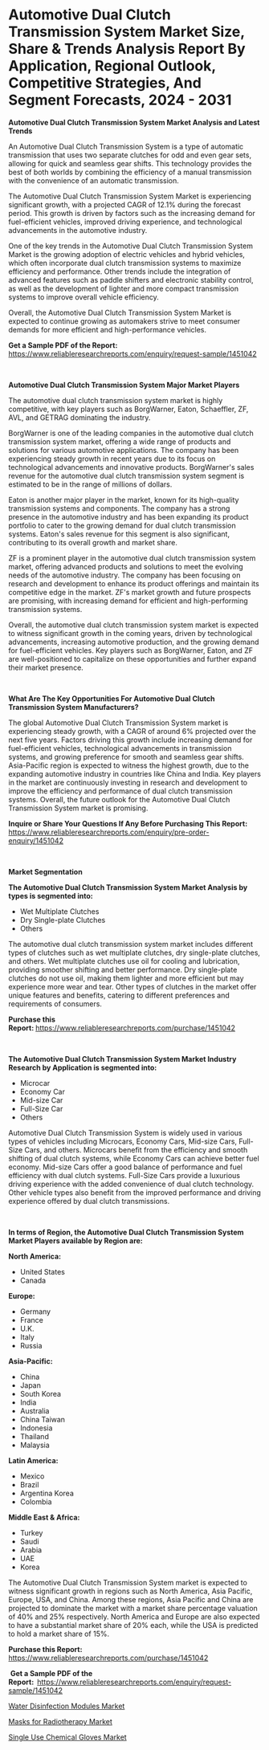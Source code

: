 <p><h1>Automotive Dual Clutch Transmission System Market Size, Share & Trends Analysis Report By Application, Regional Outlook, Competitive Strategies, And Segment Forecasts, 2024 - 2031</h1></p><p><strong>Automotive Dual Clutch Transmission System Market Analysis and Latest Trends</strong></p>
<p><p>An Automotive Dual Clutch Transmission System is a type of automatic transmission that uses two separate clutches for odd and even gear sets, allowing for quick and seamless gear shifts. This technology provides the best of both worlds by combining the efficiency of a manual transmission with the convenience of an automatic transmission.</p><p>The Automotive Dual Clutch Transmission System Market is experiencing significant growth, with a projected CAGR of 12.1% during the forecast period. This growth is driven by factors such as the increasing demand for fuel-efficient vehicles, improved driving experience, and technological advancements in the automotive industry.</p><p>One of the key trends in the Automotive Dual Clutch Transmission System Market is the growing adoption of electric vehicles and hybrid vehicles, which often incorporate dual clutch transmission systems to maximize efficiency and performance. Other trends include the integration of advanced features such as paddle shifters and electronic stability control, as well as the development of lighter and more compact transmission systems to improve overall vehicle efficiency.</p><p>Overall, the Automotive Dual Clutch Transmission System Market is expected to continue growing as automakers strive to meet consumer demands for more efficient and high-performance vehicles.</p></p>
<p><strong>Get a Sample PDF of the Report:&nbsp;</strong> <a href="https://www.reliableresearchreports.com/enquiry/request-sample/1451042">https://www.reliableresearchreports.com/enquiry/request-sample/1451042</a></p>
<p>&nbsp;</p>
<p><strong>Automotive Dual Clutch Transmission System Major Market Players</strong></p>
<p><p>The automotive dual clutch transmission system market is highly competitive, with key players such as BorgWarner, Eaton, Schaeffler, ZF, AVL, and GETRAG dominating the industry. </p><p>BorgWarner is one of the leading companies in the automotive dual clutch transmission system market, offering a wide range of products and solutions for various automotive applications. The company has been experiencing steady growth in recent years due to its focus on technological advancements and innovative products. BorgWarner's sales revenue for the automotive dual clutch transmission system segment is estimated to be in the range of millions of dollars.</p><p>Eaton is another major player in the market, known for its high-quality transmission systems and components. The company has a strong presence in the automotive industry and has been expanding its product portfolio to cater to the growing demand for dual clutch transmission systems. Eaton's sales revenue for this segment is also significant, contributing to its overall growth and market share.</p><p>ZF is a prominent player in the automotive dual clutch transmission system market, offering advanced products and solutions to meet the evolving needs of the automotive industry. The company has been focusing on research and development to enhance its product offerings and maintain its competitive edge in the market. ZF's market growth and future prospects are promising, with increasing demand for efficient and high-performing transmission systems.</p><p>Overall, the automotive dual clutch transmission system market is expected to witness significant growth in the coming years, driven by technological advancements, increasing automotive production, and the growing demand for fuel-efficient vehicles. Key players such as BorgWarner, Eaton, and ZF are well-positioned to capitalize on these opportunities and further expand their market presence.</p></p>
<p>&nbsp;</p>
<p><strong>What Are The Key Opportunities For Automotive Dual Clutch Transmission System Manufacturers?</strong></p>
<p><p>The global Automotive Dual Clutch Transmission System market is experiencing steady growth, with a CAGR of around 6% projected over the next five years. Factors driving this growth include increasing demand for fuel-efficient vehicles, technological advancements in transmission systems, and growing preference for smooth and seamless gear shifts. Asia-Pacific region is expected to witness the highest growth, due to the expanding automotive industry in countries like China and India. Key players in the market are continuously investing in research and development to improve the efficiency and performance of dual clutch transmission systems. Overall, the future outlook for the Automotive Dual Clutch Transmission System market is promising.</p></p>
<p><strong>Inquire or Share Your Questions If Any Before Purchasing This Report:</strong> <a href="https://www.reliableresearchreports.com/enquiry/pre-order-enquiry/1451042">https://www.reliableresearchreports.com/enquiry/pre-order-enquiry/1451042</a></p>
<p>&nbsp;</p>
<p><strong>Market Segmentation</strong></p>
<p><strong>The Automotive Dual Clutch Transmission System Market Analysis by types is segmented into:</strong></p>
<p><ul><li>Wet Multiplate Clutches</li><li>Dry Single-plate Clutches</li><li>Others</li></ul></p>
<p><p>The automotive dual clutch transmission system market includes different types of clutches such as wet multiplate clutches, dry single-plate clutches, and others. Wet multiplate clutches use oil for cooling and lubrication, providing smoother shifting and better performance. Dry single-plate clutches do not use oil, making them lighter and more efficient but may experience more wear and tear. Other types of clutches in the market offer unique features and benefits, catering to different preferences and requirements of consumers.</p></p>
<p><strong>Purchase this Report:&nbsp;</strong><a href="https://www.reliableresearchreports.com/purchase/1451042">https://www.reliableresearchreports.com/purchase/1451042</a></p>
<p>&nbsp;</p>
<p><strong>The Automotive Dual Clutch Transmission System Market Industry Research by Application is segmented into:</strong></p>
<p><ul><li>Microcar</li><li>Economy Car</li><li>Mid-size Car</li><li>Full-Size Car</li><li>Others</li></ul></p>
<p><p>Automotive Dual Clutch Transmission System is widely used in various types of vehicles including Microcars, Economy Cars, Mid-size Cars, Full-Size Cars, and others. Microcars benefit from the efficiency and smooth shifting of dual clutch systems, while Economy Cars can achieve better fuel economy. Mid-size Cars offer a good balance of performance and fuel efficiency with dual clutch systems. Full-Size Cars provide a luxurious driving experience with the added convenience of dual clutch technology. Other vehicle types also benefit from the improved performance and driving experience offered by dual clutch transmissions.</p></p>
<p>&nbsp;</p>
<p><strong>In terms of Region, the Automotive Dual Clutch Transmission System Market Players available by Region are:</strong></p>
<p>
    <p> <strong> North America: </strong>
        <ul>
            <li>United States</li>
            <li>Canada</li>
        </ul>
        </p> 
    <p> <strong> Europe: </strong>
        <ul>
            <li>Germany</li>
            <li>France</li>
            <li>U.K.</li>
            <li>Italy</li>
            <li>Russia</li>
        </ul>
        </p> 
    <p> <strong> Asia-Pacific: </strong>
        <ul>
            <li>China</li>
            <li>Japan</li>
            <li>South Korea</li>
            <li>India</li>
            <li>Australia</li>
            <li>China Taiwan</li>
            <li>Indonesia</li>
            <li>Thailand</li>
            <li>Malaysia</li>
        </ul>
        </p> 
    <p> <strong> Latin America: </strong>
        <ul>
            <li>Mexico</li>
            <li>Brazil</li>
            <li>Argentina Korea</li>
            <li>Colombia</li>
        </ul>
        </p> 
    <p> <strong> Middle East & Africa: </strong>
        <ul>
            <li>Turkey</li>
            <li>Saudi</li>
            <li>Arabia</li>
            <li>UAE</li>
            <li>Korea</li>
        </ul>
    </p>
    </p>
<p><p>The Automotive Dual Clutch Transmission System market is expected to witness significant growth in regions such as North America, Asia Pacific, Europe, USA, and China. Among these regions, Asia Pacific and China are projected to dominate the market with a market share percentage valuation of 40% and 25% respectively. North America and Europe are also expected to have a substantial market share of 20% each, while the USA is predicted to hold a market share of 15%.</p></p>
<p><strong>Purchase this Report: </strong><a href="https://www.reliableresearchreports.com/purchase/1451042">https://www.reliableresearchreports.com/purchase/1451042</a></p>
<p>&nbsp;<strong>Get a Sample PDF of the Report:&nbsp;&nbsp;</strong><a href="https://www.reliableresearchreports.com/enquiry/request-sample/1451042">https://www.reliableresearchreports.com/enquiry/request-sample/1451042</a></p>
<p><strong></strong></p>
<p><p><a href="https://view.publitas.com/reportprime-1/water-disinfection-modules-market-growth-market-trends-covid-19-impact-and-forecasts-for-period-from-2023-2030/">Water Disinfection Modules Market</a></p><p><a href="https://view.publitas.com/reportprime-1/masks-for-radiotherapy-market-size-and-examines-its-market-scope-with-a-primary-focus-on-growth-opportunities-and-forecasted-trends-spanning-from-2023-to-2030/">Masks for Radiotherapy Market</a></p><p><a href="https://view.publitas.com/reportprime-1/single-use-chemical-gloves-market-size-share-trends-analysis-report-by-material-by-type-by-end-user-by-region-and-segment-forecasts-2023-2030/">Single Use Chemical Gloves Market</a></p></p>